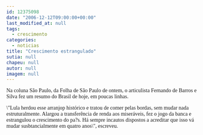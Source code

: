 ```yaml
---
id: 12375098
date: "2006-12-12T09:00:00+00:00"
last_modified_at: null
tags:
  - crescimento
categories:
  - noticias
title: "Crescimento estrangulado"
sutia: null
chapeu: null
autor: null
imagem: null
---
```

<p><P><FONT face=Verdana>Na coluna São Paulo, da Folha de São Paulo de ontem, o articulista Fernando de Barros e Silva fez um resumo do Brasil de hoje, em poucas linhas.</FONT></P></p>
<p><P><FONT face=Verdana>\"Lula herdou esse arranjop histórico e tratou de comer pelas bordas, sem mudar nada estruturalmente. Alargou a transferência de renda aos miseráveis, fez o jogo da banca e estrangulou o crescimento do pa?s. Há sempre incautos dispostos a acreditar que isso vá mudar susbtancialmente em quatro anos\", escreveu.</FONT></P> </p>
